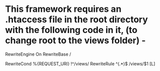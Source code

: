 # This framework requires an .htaccess file in the root directory with the following code in it, (to change root to the views folder) -

RewriteEngine On
RewriteBase /

RewriteCond %{REQUEST_URI} !^/views/
RewriteRule ^(.*)$ /views/$1 [L]
